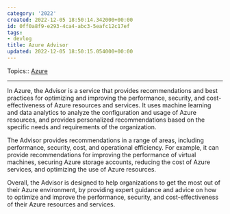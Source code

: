 ```yaml
---
category: '2022'
created: 2022-12-05 18:50:14.342000+00:00
id: 0ff0a8f9-e293-4ca4-abc3-5eafc12c17ef
tags:
- devlog
title: Azure Advisor
updated: 2022-12-05 18:50:15.054000+00:00
---
```

   
Topics:: [Azure](../devlog/Azure.md)   
   
   
---   
In Azure, the Advisor is a service that provides recommendations and best practices for optimizing and improving the performance, security, and cost-effectiveness of Azure resources and services. It uses machine learning and data analytics to analyze the configuration and usage of Azure resources, and provides personalized recommendations based on the specific needs and requirements of the organization.   
   
The Advisor provides recommendations in a range of areas, including performance, security, cost, and operational efficiency. For example, it can provide recommendations for improving the performance of virtual machines, securing Azure storage accounts, reducing the cost of Azure services, and optimizing the use of Azure resources.   
   
Overall, the Advisor is designed to help organizations to get the most out of their Azure environment, by providing expert guidance and advice on how to optimize and improve the performance, security, and cost-effectiveness of their Azure resources and services.